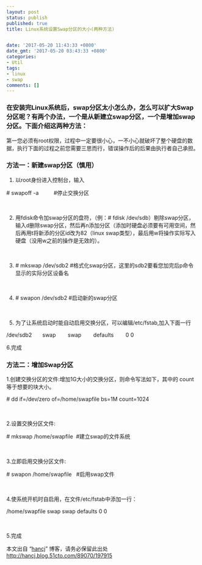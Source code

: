 ```yaml
---
layout: post
status: publish
published: true
title: Linux系统设置Swap分区的大小(两种方法)


date: '2017-05-20 11:43:33 +0800'
date_gmt: '2017-05-20 03:43:33 +0800'
categories:
- Util
tags:
- linux
- swap
comments: []
---
```

<h3>在安装完Linux系统后，swap分区太小怎么办，怎么可以扩大Swap分区呢？有两个办法，一个是从新建立swap分区，一个是增加swap分区。下面介绍这两种方法：</h3>
<p>第一您必须有root权限，过程中一定要很小心，一不小心就破坏了整个硬盘的数据，执行下面的过程之前您需要三思而行，错误操作后的后果由执行者自己承担。</p>
<h3>方法一：新建swap分区（慎用）</h3>
<ol>
<li>以root身份进入控制台，输入</li>
</ol>
<p># swapoff -a&nbsp;&nbsp;&nbsp;&nbsp;&nbsp;&nbsp;&nbsp;&nbsp;&nbsp; #停止交换分区</p>
<p>&nbsp;</p>
<ol start="2">
<li>用fdisk命令加swap分区的盘符，（例：# fdisk /dev/sdb）剔除swap分区，输入d删除swap分区，然后再n添加分区（添加时硬盘必须要有可用空间，然后再用t将新添的分区id改为82（linux swap类型），最后用w将操作实际写入硬盘（没用w之前的操作是无效的）。</li>
</ol>
<p>&nbsp;</p>
<ol start="3">
<li># mkswap /dev/sdb2 #格式化swap分区，这里的sdb2要看您加完后p命令显示的实际分区设备名</li>
</ol>
<p>&nbsp;</p>
<ol start="4">
<li># swapon /dev/sdb2 #启动新的swap分区</li>
</ol>
<p>&nbsp;</p>
<ol start="5">
<li>为了让系统启动时能自动启用交换分区，可以编辑/etc/fstab,加入下面一行</li>
</ol>
<p>/dev/sdb2&nbsp;&nbsp;&nbsp;&nbsp;&nbsp;&nbsp; swap&nbsp;&nbsp;&nbsp;&nbsp;&nbsp;&nbsp;&nbsp; swap&nbsp;&nbsp;&nbsp;&nbsp;&nbsp;&nbsp;&nbsp; defaults&nbsp;&nbsp;&nbsp;&nbsp;&nbsp;&nbsp;&nbsp; 0 0</p>
<p>6.完成</p>
<h3></h3>
<h3>方法二：增加Swap分区</h3>
<p>1.创建交换分区的文件:增加1G大小的交换分区，则命令写法如下，其中的 count 等于想要的块大小。</p>
<p># dd if=/dev/zero of=/home/swapfile bs=1M count=1024</p>
<p>&nbsp;</p>
<p>2.设置交换分区文件:</p>
<p># mkswap /home/swapfile&nbsp; #建立swap的文件系统</p>
<p>&nbsp;</p>
<p>3.立即启用交换分区文件:</p>
<p># swapon /home/swapfile&nbsp;&nbsp; #启用swap文件</p>
<p>&nbsp;</p>
<p>4.使系统开机时自启用，在文件/etc/fstab中添加一行：</p>
<p>/home/swapfile swap swap defaults 0 0</p>
<p>&nbsp;</p>
<p>5.完成</p>
<p>本文出自 &ldquo;<a href="http://hancj.blog.51cto.com/">hancj</a>&rdquo; 博客，请务必保留此出处<a href="http://hancj.blog.51cto.com/89070/197915">http://hancj.blog.51cto.com/89070/197915</a></p>
